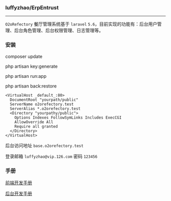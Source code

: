 ### luffyzhao/ErpEntrust
---

`O2oRefectory` 餐厅管理系统基于 `laravel` `5.6`，目前实现的功能有：后台用户管理、后台角色管理、后台权限管理、日志管理等。

### 安装

composer update

php artisan key:generate

php artisan run:app

php artisan back:restore

 ```
 <VirtualHost _default_:80>
   DocumentRoot "yourpath/public"
   ServerName o2orefectory.test
   ServerAlias *.o2orefectory.test
   <Directory "yourpathy/public">
     Options Indexes FollowSymLinks Includes ExecCGI
     AllowOverride All
     Require all granted
   </Directory>
 </VirtualHost>
```
后台访问地址 `base.o2orefectory.test`  

 登录邮箱 `luffyzhao@vip.126.com` 密码 `123456`
 
### 手册

[前端开发手册](storage/doc/前端开发手册.md)

[后台开发手册](storage/doc/后台开发手册.md)
